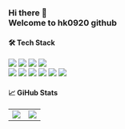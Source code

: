 ### Hi there 👋<br/> Welcome to hk0920 github

#### 🛠 Tech Stack
<div>
	<img src="https://img.shields.io/badge/HTML5-E34F26?style=flat&logo=Java&logoColor=white" />
	<img src="https://img.shields.io/badge/CSS3-1572B6?style=flat&logo=CSS3&logoColor=white" />
	<img src="https://img.shields.io/badge/Sass-CC6699?style=flat&logo=Sass&logoColor=white" />
	<img src="https://img.shields.io/badge/Jquery-0769AD?style=flat&logo=Jquery&logoColor=white" /><br/>
	<img src="https://img.shields.io/badge/JavaScript-F7DF1E?style=flat&logo=JavaScript&logoColor=white" />
	<img src="https://img.shields.io/badge/React-61DAFB?style=flat&logo=React&logoColor=white" />
	<img src="https://img.shields.io/badge/TypeScript-3178C6?style=flat&logo=TypeScript&logoColor=white" />
	<img src="https://img.shields.io/badge/Styled components-DB7093?style=flat&logo=Styled-components&logoColor=white" />
	<img src="https://img.shields.io/badge/Git-F05032?style=flat&logo=Git&logoColor=white" />
	<img src="https://img.shields.io/badge/GitHub-181717?style=flat&logo=GitHub&logoColor=white" />
</div>

#### 📈 GiHub Stats
<div>
  <table>
    <tr>
      <td align="top" width="50%">
        <img src="https://github-readme-stats.vercel.app/api?username=hk0920&show_icons=true&hide_border=true">  
      </td>
      <td align="top" width="50%">
        <img src="https://github-readme-stats.vercel.app/api/top-langs/?username=hk0920&layout=compact&hide_border=true">
      </td>
    </tr>
  </table>
</div>
